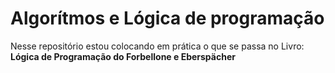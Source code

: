 <h1>Algorítmos e Lógica de programação</h1>
<p>Nesse repositório estou colocando em prática o que se passa no Livro: <strong>Lógica de Programação do Forbellone e Eberspächer</strong></p>
